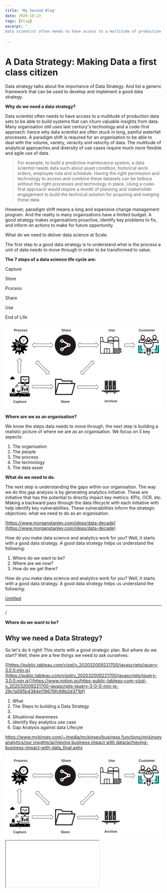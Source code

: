 ```yaml
---
title: 'My Second Blog'
date: 2020-10-23
tags: [blog]
excerpt: "
Data scientist often needs to have access to a multitude of production data sets to be able to build systems that can churn valuable insights from data. Many organisation still uses last century's technology and a code-first approach: hence why data scientist are often stuck in long, painful waterfall processes. A paradigm shift is required for an organisation to be able to deal with the volume, variety, veracity and velocity of data. The multitude of analytical approaches and diversity of use cases require much more flexible and agile use of data."

---
```





# A Data Strategy: Making Data a first class citizen

Data strategy talks about the importance of Data Strategy. And list a generic framework that can be used to develop and implement a good data strategy.

**Why do we need a data strategy?**

Data scientist often needs to have access to a multitude of production data sets to be able to build systems that can churn valuable insights from data. Many organisation still uses last century's technology and a code-first approach: hence why data scientist are often stuck in long, painful waterfall processes. A paradigm shift is required for an organisation to be able to deal with the volume, variety, veracity and velocity of data. The multitude of analytical approaches and diversity of use cases require much more flexible and agile use of data.

> For example, to build a predictive maintenance system, a data scientist needs data such about asset condition, historical work orders, employee rota and schedule. Having the right permission and technology to access and combine these datasets can be tedious without the right processes and technology in place. Using a code-first approach would require a month of planning and stakeholder engagement to build the technical solution for acquiring and merging these data.

However, paradigm shift means a long and expensive change management program. And the reality is many organisations have a limited budget.  A good strategy makes organisations proactive, identify key problems to fix, and inform on actions to make for future opportunity.

What do we need to deliver data science at Scale.

The first step to a good data strategy is to understand what is the process a unit of data needs to move through in order to be transformed to value.

**The 7 steps of a data science life cycle are:**

Capture

Store

Process

Share

Use

End of Life

![assets/images/ ](assets/images/Data_Lifecyle.svg)

**Where are we as an organisation?**

We know the steps data needs to move through, the next step is building a realistic picture of where we are as an organisation. We focus on 5 key aspects:

1. The organisation
2. The people
3. The process
4. The technology
5. The data asset

**What do we need to do.**

The next step is understanding the gaps within our organisation. The way we do this gap analysis is by generating analytics initiative. These are initiative that has the potential to directly impact key metrics: KPIs, OCR, etc. Making a backward pass through the data lifecycle with each initiative with help identify key vulnerabilities. These vulnerabilities inform the strategic objectives: what we need to do as an organisation.



[https://www.morganstanley.com/ideas/data-decade](https://www.morganstanley.com/ideas/data-decade)


How do you make data science and analytics work for you? Well, it starts with a good data strategy. A good data strategy helps us understand the following:

1. Where do we want to be?
2. Where are we now?
3. How do we get there?

How do you make data science and analytics work for you? Well, it starts with a good data strategy. A good data strategy helps us understand the following:

[Untitled](https://www.notion.so/0591e29df24e42be90d09b041eea2ccb)

---

/

**Where do we want to be?**



## Why we need a Data Strategy?


So let's do it right! This starts with a good strategic plan. But where do we start? Well, there are a few things we need to ask ourselves:

[[https://public.tableau.com/vizql/v_202032009221700/javascripts/jquery-3.0.0.min.js](https://public.tableau.com/vizql/v_202032009221700/javascripts/jquery-3.0.0.min.js)](https://www.notion.so/https-public-tableau-com-vizql-v_202032009221700-javascripts-jquery-3-0-0-min-js-29c1a585b4384e119676fc68b2d371bf)

1. What 
2. The Steps to building a Data Strategy
3. 
4. Situational Awareness
5. Identify Key analytics use case
6. Gap Analysis against data Lifecyle


[https://www.mckinsey.com/~/media/mckinsey/business functions/mckinsey analytics/our insights/achieving business impact with data/achieving-business-impact-with-data_final.ashx](https://www.mckinsey.com/~/media/mckinsey/business%20functions/mckinsey%20analytics/our%20insights/achieving%20business%20impact%20with%20data/achieving-business-impact-with-data_final.ashx)

<img src="/assets/images/Data_Lifecyle.svg" alt="Kiwi standing on oval" style="background-color: white">

<iframe src="/assets/images/Data_Lifecyle.svg">
    <!-- fallback here (<img> referencing a PNG version of the graphic, for example) -->
</iframe>

<object type="image/svg+xml" data="assets/images/Data_Lifecyle.svg">
    <!-- fallback here (<img> referencing a PNG version of the graphic, for example) -->
</object>